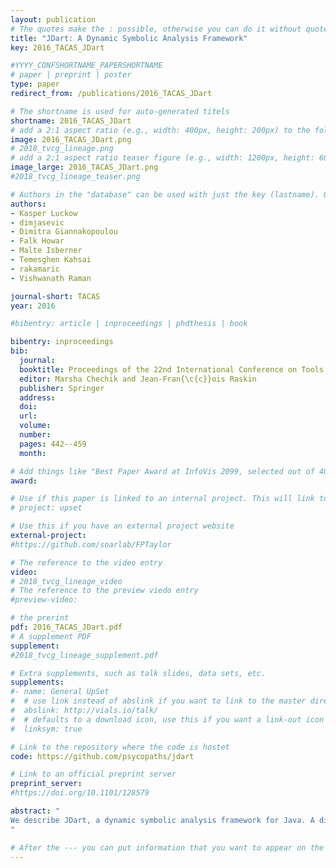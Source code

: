 ```yaml
---
layout: publication
# The quotes make the : possible, otherwise you can do it without quotes
title: "JDart: A Dynamic Symbolic Analysis Framework"
key: 2016_TACAS_JDart

#YYYY_CONFSHORTNAME_PAPERSHORTNAME
# paper | preprint | poster
type: paper
redirect_from: /publications/2016_TACAS_JDart

# The shortname is used for auto-generated titels
shortname: 2016_TACAS_JDart
# add a 2:1 aspect ratio (e.g., width: 400px, height: 200px) to the folder /assets/images/papers/
image: 2016_TACAS_JDart.png
# 2018_tvcg_lineage.png
# add a 2:1 aspect ratio teaser figure (e.g., width: 1200px, height: 600px) to the folder /assets/images/papers/
image_large: 2016_TACAS_JDart.png
#2018_tvcg_lineage_teaser.png

# Authors in the "database" can be used with just the key (lastname). Others can be written properly.
authors:
- Kasper Luckow
- dimjasevic
- Dimitra Giannakopoulou
- Falk Howar
- Malte Isberner
- Temesghen Kahsai
- rakamaric
- Vishwanath Raman

journal-short: TACAS
year: 2016

#bibentry: article | inproceedings | phdthesis | book

bibentry: inproceedings
bib:
  journal:
  booktitle: Proceedings of the 22nd International Conference on Tools and Algorithms for the Construction and Analysis of Systems (TACAS)
  editor: Marsha Chechik and Jean-Fran{\c{c}}ois Raskin
  publisher: Springer
  address: 
  doi:
  url: 
  volume:
  number: 
  pages: 442--459
  month: 

# Add things like "Best Paper Award at InfoVis 2099, selected out of 4000 submissions"
award:

# Use if this paper is linked to an internal project. This will link to the project site
# project: upset

# Use this if you have an external project website
external-project: 
#https://github.com/soarlab/FPTaylor

# The reference to the video entry
video:
# 2018_tvcg_lineage_video
# The reference to the preview viedo entry
#preview-video:

# the prerint
pdf: 2016_TACAS_JDart.pdf
# A supplement PDF
supplement: 
#2018_tvcg_lineage_supplement.pdf

# Extra supplements, such as talk slides, data sets, etc.
supplements:
#- name: General UpSet
#  # use link instead of abslink if you want to link to the master directory
#  abslink: http://vials.io/talk/
#  # defaults to a download icon, use this if you want a link-out icon
#  linksym: true

# Link to the repository where the code is hostet
code: https://github.com/psycopaths/jdart

# Link to an official preprint server
preprint_server: 
#https://doi.org/10.1101/128579

abstract: "
We describe JDart, a dynamic symbolic analysis framework for Java. A distinguishing feature of JDart is its modular architecture: the main component that performs dynamic exploration communicates with a component that efficiently constructs constraints and that interfaces with constraint solvers. These components can easily be extended or modified to support multiple constraint solvers or different exploration strategies. Moreover, JDart has been engineered for robustness, driven by the need to handle complex NASA software. These characteristics, together with its recent open sourcing, make JDart an ideal platform for research and experimentation. In the current release, JDart supports the CORAL, SMTInterpol, and Z3 solvers, and is able to handle NASA software with constraints containing bit operations, floating point arithmetic, and complex arithmetic operations (e.g., trigonometric and nonlinear). We illustrate how JDart has been used to support other analysis techniques, such as automated interface generation and testing of libraries. Finally, we demonstrate the versatility and effectiveness of JDart, and compare it with state-of-the-art dynamic or pure symbolic execution engines through an extensive experimental evaluation.
"

# After the --- you can put information that you want to appear on the website using markdown formatting or HTML. A good example are acknowledgements, extra references, an erratum, etc.
---
```

